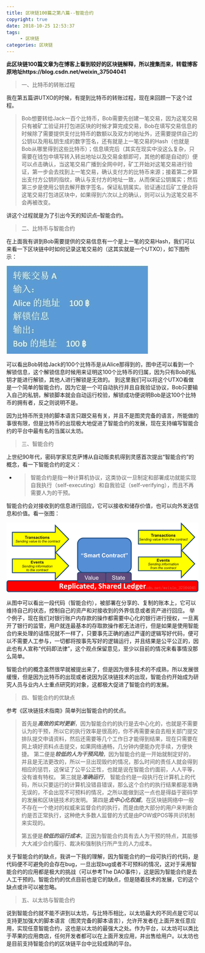 ```yaml
---
title: 区块链100篇之第八篇--智能合约
copyright: true
date: 2018-10-25 12:53:37
tags:
     - 区块链
categories: 区块链
---
```


**此区块链100篇文章为在博客上看到较好的区块链解释，所以搜集而来，转载博客原地址https://blog.csdn.net/weixin_37504041**

> 一、比特币的转账过程 

我在第五篇讲UTXO的时候，有提到比特币的转账过程，现在来回顾一下这个过程。

> Bob想要转给Jack一百个比特币，Bob需要先创建一笔交易，因为这笔交易只有被矿工验证并打包进区块的时候才算完成交易，Bob在填写交易信息的时候除了需要提供支付比特币的数额以及双方的地址外，还需要提供自己的公钥以及用私钥生成的数字签名，还有就是上一笔交易的Hash（也就是Bob从哪里得到这些比特币）；信息填完后（其实在现实中没这么复杂，只需要在钱包中填写转入转出地址以及交易金额即可，其他的都是自动的）便可以点击确认，当这笔交易广播到全网中时，矿工开始对这笔交易进行验证，第一步会去找到上一笔交易，确认支付方的比特币来源；接着第二步算出支付方公钥的指纹，确认与支付方的地址一致，从而保证公钥属实；然后第三步是使用公钥去解开数字签名，保证私钥属实。验证通过后矿工便会将这笔交易打包进区块中，如果得到六次以上的确认，则可以认为这笔交易不会再被改变。

讲这个过程就是为了引出今天的知识点–智能合约。

> 二、比特币与智能合约
>

在上面我有讲到Bob需要提供的交易信息有一个是上一笔的交易Hash，我们可以来看一下区块链中时如何记录这笔交易的（这其实就是一个UTXO），如下图所示：

![](区块链100篇之第八篇-智能合约/1.jpg)

可以看出Bob转给Jack的100个比特币是从Alice那得到的，图中还可以看到一个解锁信息，这个解锁信息时候用来证明这100个比特币的归属，因为只有Bob的私钥才能进行解锁，其他人进行解锁是无效的。
到这里我们可以将这个UTXO看做是一个简单的智能合约，因为它是一个可自动执行并且自我验证协议，Bob只要输入自己的私钥，解锁脚本就会自动运行校验，解锁成功便说明Bob是这100个比特币的拥有者，反之则说明不是。

因为比特币所支持的脚本语言只跟交易有关，并且不是图灵完备的语言，所能做的事很有限，但是比特币的出现极大地促进了智能合约的发展，现在支持编写智能合约的平台中最有名的当属以太坊。

> 三、智能合约 

上世纪90年代，密码学家尼克萨博从自动贩卖机得到灵感首次提出“智能合约”的概念，看一下智能合约的定义： 

- > 智能合约是指一种计算机协议，这类协议一旦制定和部署成功就能实现自我执行（self-executing）和自我验证（self-verifying），而且不再需要人为的干预。

智能合约会对接收到的信息进行回应，它可以接收和储存价值，也可以向外发送信息和价值。看一张图： 

![](区块链100篇之第八篇-智能合约/2.png)

从图中可以看出一段代码（智能合约），被部署在分享的、复制的账本上，它可以维持自己的状态，控制自己的资产和对接收到的外界信息或者资产进行回应。
举个例子，现在我们对银行账户内存款的操作都需要中心化的银行进行授权，一旦离开了银行的监管，用户就连最基本的存取款操作都无法进行，但是如果是使用智能合约来处理的话情况就不一样了，只要事先正确的通过严谨的逻辑写好代码，便可以不需要人工参与，一切都将按事先写好的逻辑运行，并且结果是公平公正的，因此也有人宣称“代码即法律”，这个观点保留意见，至少以目前的情况来看事情没那么简单。

智能合约的概念虽然很早就被提出来了，但是因为很多技术的不成熟，所以发展很缓慢，但是因为比特币的出现或者说因为区块链技术的出现，智能合约开始成为研究人员与业内人士重点研究的对象，这都极大促进了智能合约的发展。

> 四、智能合约的优缺点 

参考《区块链技术指南》简单列出智能合约的优点。 

> 首先是***高效的实时更新***，因为智能合约的执行是去中心化的，也就是不需要认为的干预，所以它的执行效率是很高的，你不再需要亲自去相关部门提交排队提交申请资料，然后还需要等几个工作日才能得到结果，现在只需要在网上填好资料点击提交，如果网络通畅，几分钟内便能办完手续，方便快捷。
> 第二便是***较低的人为干预风险***，因为智能合约是一开始就制定好的，并且是无法更改的，所以一旦出现毁约的情况，那么时间的责任人就会得到相应的惩罚，这保证了公平公正性，也就是说在智能合约面前，人人平等，没有谁有特权。
> 第三就是***准确运行***， 智能合约是一段执行在计算机上的代码，所以只要运行的计算机没错县错误，那么这个合约的执行结果都是准确无误的，不会出现不可预料的情况，之所以能做到这一点也是得益于密码学的发展和区块链技术的发明。
> 第四是***去中心化权威***，在区块链网络中一般不存在一个绝对的权威来监督合约的执行，而是由绝大部分的用户来判断合约是否正常执行，这种绝大多数人监督的方式是由POW或POS等共识机制来实现的。
>
> 第五便是***较低的运行成本***，正因为智能合约具有去人为干预的特点，其能够大大减少合约履行、裁决和强制执行所产生的人力成本。

关于智能合约的缺点，我讲一下我的理解，因为智能合约的一段可执行的代码，是代码便不可避免的会存在bug，一旦出现bug或者不可预料的情况，这对于采用智能合约的应用都是极大的挑战（可以参考The DAO事件），这是因为智能合约是去人工干预的。智能合约的优点目前也是它的缺点，但是随着技术的发展，它的这个缺点或许可以被忽略。

> 五、以太坊与智能合约 

说到智能合约就不能不讲到以太坊，与比特币相比，以太坊最大的不同点是它可以支持更加强大的脚本语言（图灵完备的脚本语言），允许开发者在上面开发任意应用，实现任意智能合约，这也是以太坊的最强大之处。作为平台，以太坊可以类比于苹果的应用商店，任何开发者都可以在上面开发应用，并出售给用户。以太坊也是目前支持智能合约的区块链平台中比较成熟的平台。

